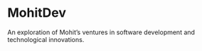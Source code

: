 # MohitDev
 An exploration of Mohit’s ventures in software development and technological innovations.
